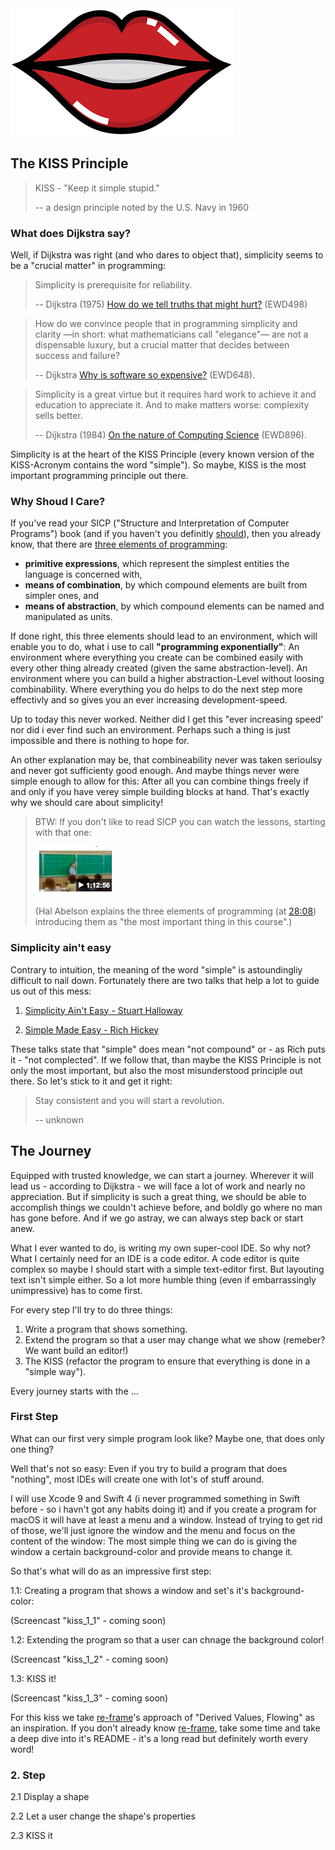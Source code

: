 <img src="/images/lips.png?raw=true">

## The KISS Principle

> KISS - "Keep it simple stupid."
>
> -- a design principle noted by the U.S. Navy in 1960

### What does Dijkstra say?

Well, if Dijkstra was right (and who dares to object that), simplicity seems to be a "crucial matter" in programming:

> Simplicity is prerequisite for reliability.
>
> -- Dijkstra (1975) [How do we tell truths that might hurt?](http://www.cs.utexas.edu/users/EWD/transcriptions/EWD04xx/EWD498.html) (EWD498)

> How do we convince people that in programming simplicity and clarity —in short: what mathematicians call "elegance"— are not a
> dispensable luxury, but a crucial matter that decides between success and failure?
>
> -- Dijkstra [Why is software so expensive?](http://www.cs.utexas.edu/users/EWD/transcriptions/EWD06xx/EWD648.html) (EWD648).

> Simplicity is a great virtue but it requires hard work to achieve it and education to appreciate it. And to make matters worse:
> complexity sells better.
>
> -- Dijkstra (1984) [On the nature of Computing Science](http://www.cs.utexas.edu/users/EWD/transcriptions/EWD08xx/EWD896.html) (EWD896).

Simplicity is at the heart of the KISS Principle (every known version of the KISS-Acronym contains the word "simple").
So maybe, KISS is the most important programming principle out there.

### Why Shoud I Care?

If you've read your SICP ("Structure and Interpretation of Computer Programs") book (and if you haven't you definitly [should](https://mitpress.mit.edu/sicp/)), then you already know, that there are [three elements of programming](https://mitpress.mit.edu/sicp/full-text/sicp/book/node5.html): 

- **primitive expressions**, which represent the simplest entities the language is concerned with,
- **means of combination**, by which compound elements are built from simpler ones, and
- **means of abstraction**, by which compound elements can be named and manipulated as units.

If done right, this three elements should lead to an environment, which will enable you to do, what i use to call **"programming exponentially"**: An environment where everything you create can be combined easily with every other thing already created (given the same abstraction-level). An environment where you can build a higher abstraction-Level without loosing combinability. Where everything you do helps to do the next step more effectivly and so gives you an ever increasing development-speed.

Up to today this never worked. Neither did I get this "ever increasing speed' nor did i ever find such an environment.
Perhaps such a thing is just impossible and there is nothing to hope for.

An other explanation may be, that combineability never was taken serioulsy and never got sufficienty good enough. And maybe things never were simple enough to allow for this: After all you can combine things freely if and only if you have verey simple building blocks at hand. That's exactly why we should care about simplicity!

> BTW: If you don't like to read SICP you can watch the lessons, starting with that one:
>
> [<img src="/images/sicp_lesson_1a.jpeg?raw=true">](https://www.youtube.com/watch?v=2Op3QLzMgSY)
>
> (Hal Abelson explains the three elements of programming (at [28:08](https://youtu.be/2Op3QLzMgSY?t=28m8s)) introducing them as "the most important thing in this course".)

### Simplicity ain't easy

Contrary to intuition, the meaning of the word "simple" is astoundingliy difficult to nail down.
Fortunately there are two talks that help a lot to guide us out of this mess:

1. [Simplicity Ain't Easy - Stuart Halloway](https://www.youtube.com/watch?v=cidchWg74Y4)

2. [Simple Made Easy - Rich Hickey](https://www.infoq.com/presentations/Simple-Made-Easy)

These talks state that "simple" does mean "not compound" or - as Rich puts it - "not complected".
If we follow that, than maybe the KISS Principle is not only the most important, but also the most misunderstood principle out there. So let's stick to it and get it right:

> Stay consistent and you will start a revolution.
>
> -- unknown


## The Journey

Equipped with trusted knowledge, we can start a journey. Wherever it will lead us - according to Dijkstra - we will face a lot of work and nearly no appreciation.
But if simplicity is such a great thing, we should be able to accomplish things we couldn't achieve before, and boldly go where no man has gone before.
And if we go astray, we can always step back or start anew.

What I ever wanted to do, is writing my own super-cool IDE. So why not?
What I certainly need for an IDE is a code editor. A code editor is quite complex so maybe I should start with a simple text-editor first.
But layouting text isn't simple either. So a lot more humble thing (even if embarrassingly unimpressive) has to come first.

For every step I'll try to do three things:
1. Write a program that shows something.
2. Extend the program so that a user may change what we show (remeber? We want build an editor!)
3. The KISS (refactor the program to ensure that everything is done in a "simple way").

Every journey starts with the ...

### First Step

What can our first very simple program look like?
Maybe one, that does only one thing?

Well that's not so easy:  Even if you try to build a program that does "nothing", most IDEs will create one with lot's of stuff around.

I will use Xcode 9 and Swift 4 (i never programmed something in Swift before - so i havn't got any habits doing it) and if you create a program for macOS it will have at least a menu and a window. Instead of trying to get rid of those, we'll just ignore the window and the menu and focus on the content of the window:
The most simple thing we can do is giving the window a certain background-color and provide means to change it.

So that's what will do as an impressive first step:

1.1: Creating a program that shows a window and set's it's background-color:

(Screencast "kiss_1_1" - coming soon)

1.2: Extending the program so that a user can chnage the background color!

(Screencast "kiss_1_2" - coming soon)

1.3: KISS it!

(Screencast "kiss_1_3" - coming soon)

For this kiss we take [re-frame](https://github.com/Day8/re-frame)'s approach of "Derived Values, Flowing" as an inspiration.
If you don't already know [re-frame](https://github.com/Day8/re-frame), take some time and take a deep dive into it's README - it's a long read but definitely worth every word!


### 2. Step

2.1 Display a shape

2.2 Let a user change the shape's properties

2.3 KISS it




